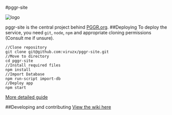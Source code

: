 #pggr-site

![logo](https://www.pggr.org/images/logo.png)

pggr-site is the central project behind [PGGR.org](https://www.pggr.org).
##Deploying
To deploy the service, you need `git`, `node`, `npm` and appropriate cloning permissions (Consult me if unsure).

    //Clone repository
    git clone git@github.com:viruzx/pggr-site.git
    //Move to directory
    cd pggr-site
    //Install required files
    npm install
    //Import Database
    npm run-script import-db
    //Deploy app
    npm start

[More detailed guide](https://github.com/viruzx/pggr-site/wiki/Deploying)

##Developing and contributing
[View the wiki here](https://github.com/viruzx/pggr-site/wiki/Developing)
